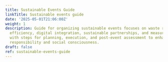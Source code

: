 ```yaml
---
title: Sustainable Events Guide
linkTitle: Sustainable events guide
date: '2025-05-01T21:06:00Z'
weight: 1
description: Guide for organizing sustainable events focuses on waste reduction, energy
  efficiency, digital integration, sustainable partnerships, and measuring impact,
  with steps for planning, execution, and post-event assessment to enhance environmental
  responsibility and social consciousness.
draft: false
ref: sustainable-events-guide
---
```


